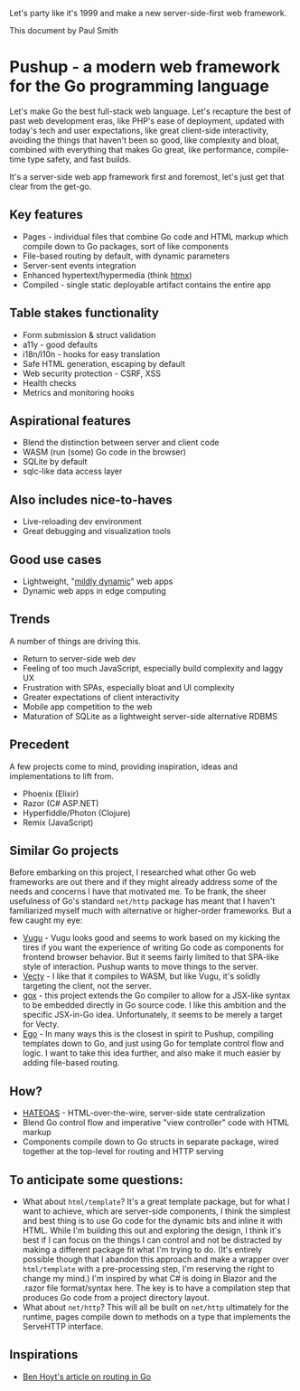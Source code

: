 Let's party like it's 1999 and make a new server-side-first web framework.

This document by Paul Smith

# Pushup - a modern web framework for the Go programming language

Let's make Go the best full-stack web language. Let's recapture the best
of past web development eras, like PHP's ease of deployment, updated with
today's tech and user expectations, like great client-side interactivity,
avoiding the things that haven't been so good, like complexity and bloat,
combined with everything that makes Go great, like performance, compile-time
type safety, and fast builds.

It's a server-side web app framework first and foremost, let's just get that
clear from the get-go.

## Key features

-   Pages - individual files that combine Go code and HTML markup which
    compile down to Go packages, sort of like components
-   File-based routing by default, with dynamic parameters
-   Server-sent events integration
-   Enhanced hypertext/hypermedia (think [htmx](https://htmx.org/))
-   Compiled - single static deployable artifact contains the entire app

## Table stakes functionality

-   Form submission & struct validation
-   a11y - good defaults
-   i18n/l10n - hooks for easy translation
-   Safe HTML generation, escaping by default
-   Web security protection - CSRF, XSS
-   Health checks
-   Metrics and monitoring hooks

## Aspirational features

-   Blend the distinction between server and client code
-   WASM (run (some) Go code in the browser)
-   SQLite by default
-   sqlc-like data access layer

## Also includes nice-to-haves

-   Live-reloading dev environment
-   Great debugging and visualization tools

## Good use cases

-   Lightweight, "[mildly dynamic](https://www.devever.net/~hl/mildlydynamic)" web apps
-   Dynamic web apps in edge computing

## Trends

A number of things are driving this.

-   Return to server-side web dev
-   Feeling of too much JavaScript, especially build complexity and laggy UX
-   Frustration with SPAs, especially bloat and UI complexity
-   Greater expectations of client interactivity
-   Mobile app competition to the web
-   Maturation of SQLite as a lightweight server-side alternative RDBMS

## Precedent

A few projects come to mind, providing inspiration, ideas and implementations
to lift from.

-   Phoenix (Elixir)
-   Razor (C# ASP.NET)
-   Hyperfiddle/Photon (Clojure)
-   Remix (JavaScript)

## Similar Go projects

Before embarking on this project, I researched what other Go web frameworks
are out there and if they might already address some of the needs and concerns
I have that motivated me. To be frank, the sheer usefulness of Go's standard
`net/http` package has meant that I haven't familiarized myself much with
alternative or higher-order frameworks. But a few caught my eye:

-   [Vugu](https://www.vugu.org/) - Vugu looks good and seems to work based on
    my kicking the tires if you want the experience of writing Go code as
    components for frontend browser behavior. But it seems fairly limited to
    that SPA-like style of interaction. Pushup wants to move things to the
    server.
-   [Vecty](https://github.com/hexops/vecty) - I like that it compiles to WASM,
    but like Vugu, it's solidly targeting the client, not the server.
-   [gox](https://github.com/8byt/gox) - this project extends the Go compiler
    to allow for a JSX-like syntax to be embedded directly in Go source code. I
    like this ambition and the specific JSX-in-Go idea. Unfortunately, it seems
    to be merely a target for Vecty.
-   [Ego](https://github.com/benbjohnson/ego) - In many ways this is the
    closest in spirit to Pushup, compiling templates down to Go, and just
    using Go for template control flow and logic. I want to take this idea
    further, and also make it much easier by adding file-based routing.

## How?

-   [HATEOAS](https://htmx.org/essays/hateoas/) - HTML-over-the-wire,
    server-side state centralization
-   Blend Go control flow and imperative "view controller" code with HTML
    markup
-   Components compile down to Go structs in separate package, wired together
    at the top-level for routing and HTTP serving

## To anticipate some questions:

-   What about `html/template`? It's a great template package, but for what I
    want to achieve, which are server-side components, I think the simplest
    and best thing is to use Go code for the dynamic bits and inline it with
    HTML. While I'm building this out and exploring the design, I think it's
    best if I can focus on the things I can control and not be distracted
    by making a different package fit what I'm trying to do. (It's entirely
    possible though that I abandon this approach and make a wrapper over
    `html/template` with a pre-processing step, I'm reserving the right
    to change my mind.) I'm inspired by what C# is doing in Blazor and the
    .razor file format/syntax here. The key is to have a compilation step that
    produces Go code from a project directory layout.
-   What about `net/http`? This will all be built on `net/http` ultimately
    for the runtime, pages compile down to methods on a type that implements
    the ServeHTTP interface.

## Inspirations

-   [Ben Hoyt's article on routing in Go](https://benhoyt.com/writings/go-routing/)
